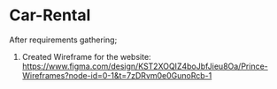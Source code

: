 # Car-Rental
After requirements gathering;
1. Created Wireframe for the website: https://www.figma.com/design/KST2XOQIZ4boJbfJieu8Oa/Prince-Wireframes?node-id=0-1&t=7zDRvm0e0GunoRcb-1

